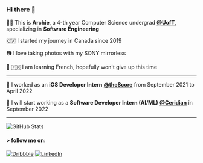 ### Hi there 👋
👨‍💻 This is **Archie**, a 4-th year Computer Science undergrad **[@UofT](https://www.utoronto.ca)**, specializing in **Software Engineering**

🇨🇦 I started my journey in Canada since 2019

📷 I love taking photos with my SONY mirrorless

📖 🇫🇷 I am learning French, hopefully won't give up this time

---

🍎 I worked as an **iOS Developer Intern** **[@theScore](https://thescore.com)** from September 2021 to April 2022

🤖️ I will start working as a **Software Developer Intern (AI/ML)** **[@Ceridian](https://ceridian.com)** in September 2022

---

![GitHub Stats](https://github-readme-stats.vercel.app/api?username=archie-lhd&bg_color=30,e96443,904e95&title_color=fff&text_color=fff&icon_color=fff&show_icons=true&hide=issues,contribs&count_private=true)

#### > follow me on:
[![Dribbble](https://img.shields.io/badge/LinkedIn-0077B5?style=for-the-badge&logo=linkedin&logoColor=white)](https://linkedin.com/in/archie-liu)
[![LinkedIn](https://img.shields.io/badge/Dribbble-EA4C89?style=for-the-badge&logo=dribbble&logoColor=white)](https://dribbble.com/ArchieLiu)
